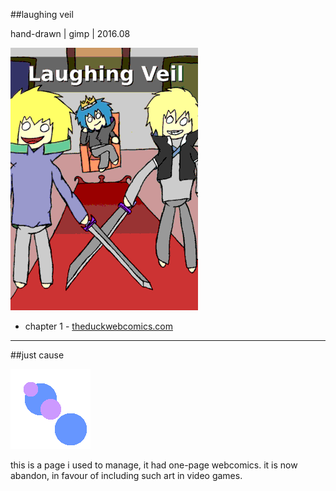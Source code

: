 ##laughing veil

hand-drawn | gimp | 2016.08

<img src="images/icon_comic_laughing-veil.png" style="width:300px;"/>

* chapter 1 - [theduckwebcomics.com](http://www.theduckwebcomics.com/Laughing_Veil/)


---

##just cause

![just-cause](images/icon_just-cause.png)

this is a page i used to manage, it had one-page webcomics.
it is now abandon, in favour of including such art in video games.
